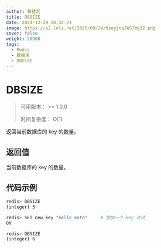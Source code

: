 ```yaml
---
author: 黄健宏
title: DBSIZE
date: 2024-12-29 10:32:21
image: https://s2.loli.net/2025/09/24/hzeyjtaJWSTmg32.png
cover: false
weight: 20908
tags:
  - Redis
  - 数据库
  - DBSIZE
---
```


# DBSIZE

> 可用版本： >= 1.0.0
> 
> 时间复杂度： O(1)

返回当前数据库的 key 的数量。

## 返回值

当前数据库的 key 的数量。

## 代码示例

```bash
redis> DBSIZE
(integer) 5

redis> SET new_key "hello_moto"     # 增加一个 key 试试
OK

redis> DBSIZE
(integer) 6
```